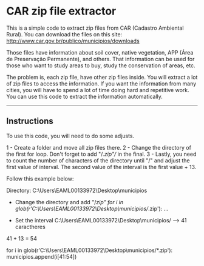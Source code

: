 # CAR zip file extractor

This is a simple code to extract zip files from CAR (Cadastro Ambiental Rural). You can download the files on this site: http://www.car.gov.br/publico/municipios/downloads

Those files have information about soil cover, native vegetation, APP (Área de Preservação Permanente), and others. That information can be used for those who want to study areas to buy, study the conservation of areas, etc.

The problem is, each zip file, have other zip files inside. You will extract a lot of zip files to access the information. If you want the information from many cities, you will have to spend a lot of time doing hard and repetitive work. You can use this code to extract the information automatically.

-------------------------------
## Instructions
To use this code, you will need to do some adjusts.

1 - Create a folder and move all zip files there.
2 - Change the directory of the first for loop. Don't forget to add "/*.zip"/* in the final.
3 - Lastly, you need to count the number of characters of the directory until "/" and adjust the first value of interval. The second         value of the interval is the first value + 13.

Follow this example below:

Directory: C:\Users\EAML00133972\Desktop\municipios

- Change the directory and add "/*zip"
for i in glob(r'C:\Users\EAML00133972\Desktop\municipios/*.zip'): ...

- Set the interval
C:\Users\EAML00133972\Desktop\municipios/ --> 41 caractheres 

41 + 13 = 54

for i in glob(r'C:\Users\EAML00133972\Desktop\municipios/*.zip'):
  municipios.append(i[41:54])
